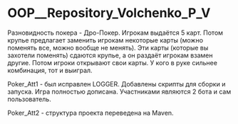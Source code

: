 # OOP__Repository_Volchenko_P_V
Разновидность покера - Дро-Покер. Игрокам выдаётся 5 карт. Потом крупье предлагает заменить игрокам некоторые карты (можно поменять все, можно вообще не менять).
Эти карты (которые вы захотели поменять) сдаются крупье, а он раздаёт игрокам взамен другие. Потом игроки открывают свои карты. У кого в руке сильнее комбинация, тот и выиграл.

Poker_Att1 - был исправлен LOGGER. Добавлены скрипты для сборки и запуска. Игра полностью дописана. Участниками являются 2 бота и сам пользователь.

Poker_Att2 - структура проекта переведена на Maven.
